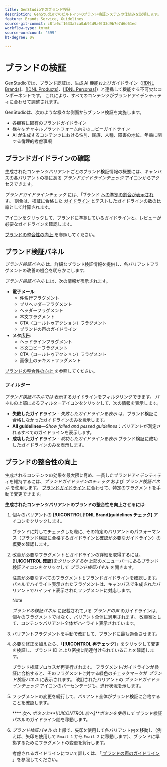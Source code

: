 ```yaml
---
title: GenStudioでのブランド検証
description: GenStudioでのビルトインのブランド検証システムの仕組みを説明します。
feature: Brands Service, Guidelines
source-git-commit: c8fa0cf1633a5ca0ab94d9a0f33d9b7e7d6d61ed
workflow-type: tm+mt
source-wordcount: '599'
ht-degree: 0%

---
```



# ブランドの検証

GenStudioでは、ブランド認証は、生成 AI 機能およびガイドライン（[[!DNL Brands]](/help/user-guide/guidelines/brands.md)、[[!DNL Products]](/help/user-guide/guidelines/products.md)、[[!DNL Personas]](/help/user-guide/guidelines/personas.md)）と連携して機能する不可欠なコンポーネントです。 これにより、すべてのコンテンツがブランドアイデンティティに合わせて調整されます。

GenStudioは、次のような様々な側面からブランド検証を実施します。

* 各顧客に固有のブランドガイドライン
* 様々なチャネルプラットフォーム向けのコピーガイドライン
* AI が生成するコンテンツにおける性別、民族、人種、障害の地位、年齢に関する倫理的考慮事項

## ブランドガイドラインの確認

生成されたコンテンツバリアントごとのブランド検証情報の概要には、キャンバスの各バリアントの横にある _ブランドガイドラインチェック_ アイコンからアクセスできます。

_ブランドガイドラインチェック_ には、「ブランド [ への準拠の割合が表示され ](brands.md) す。 割合は、検証に合格した [ ガイドライン ](overview.md) とテストしたガイドラインの数の比率として計算されます。

アイコンをクリックして、ブランドに準拠しているガイドラインと、レビューが必要なガイドラインを確認します。

[ ブランドの整合性の向上 ](#improve-brand-alignment) を参照してください。

## ブランド検証パネル

_ブランド検証パネル_ は、詳細なブランド検証情報を提供し、各バリアントフラグメントの改善の機会を明らかにします。

_ブランド検証パネル_ には、次の情報が表示されます。

* **電子メール**:
   * 件名行フラグメント
   * プリヘッダーフラグメント
   * ヘッダーフラグメント
   * 本文フラグメント
   * CTA（コールトゥアクション）フラグメント
   * ブランドの声のガイドライン
* **メタ広告**:
   * ヘッドラインフラグメント
   * 本文コピーフラグメント
   * CTA（コールトゥアクション）フラグメント
   * 画像上のテキストフラグメント

[ ブランドの整合性の向上 ](#improve-brand-alignment) を参照してください。

### フィルター

_ブランド検証パネルでは_ 表示するガイドラインをフィルタリングできます。 パネルの上部にあるフィルターアイコンをクリックして、次の情報を表示します。

* **失敗したガイドライン** - _失敗したガイドラインを表示_ は、ブランド検証に合格しなかったガイドラインのみを表示します。
* **All guidelines**—_Show failed and passed guidelines_：バリアントが測定されるすべてのガイドラインを表示します。
* **成功したガイドライン** - _成功したガイドラインを表示_ ブランド検証に成功したガイドラインのみを表示します。

<!-- The _Brand validation panel_ has different areas of focus for each content channel:

* Email - brand voice and channel compliance
* Images - application photography restrictions and other considerations -->

## ブランドの整合性の向上

生成されるコンテンツの効果を最大限に高め、一貫したブランドアイデンティティを維持するには、_ブランドガイドラインのチェック_ および _ブランド検証パネル_ を使用します。 [ ブランドガイドライン ](brands.md) に合わせて、特定のフラグメントを手動で変更できます。

**生成されたコンテンツバリアントのブランドの整合性を向上させるには**:

1. 個々のバリアントの **[!UICONTROL [!DNL Brand]guidelines チェック]** アイコンをクリックします。

   ブランドに対してチェックした際に、その特定のバリアントのパフォーマンス（ブランド検証に合格するガイドラインと確認が必要なガイドライン）の概要を確認します。

1. 改善が必要なフラグメントとガイドラインの詳細を取得するには、**[!UICONTROL 確認]**_をクリックするか_ 上部のメニューバーにあるブランド検証アイコンをクリックして _ブランド検証パネル_ を開きます。

   注意が必要なすべてのフラグメントとブランドガイドラインを確認します。 パネルでハイライト表示されたフラグメントは、キャンバスで生成されたバリアントでハイライト表示されたフラグメントに対応します。

   >[!NOTE]
   >
   > _ブランドの検証パネル_ に記載されている _ブランドの声_ のガイドラインは、個々のフラグメントではなく、バリアント全体に適用されます。 改善案として、コンテンツバリアント全体がハイライト表示されています。

1. バリアントフラグメントを手動で改訂して、ブランドに最も適合させます。

1. 必要な修正を加えたら、「**[!UICONTROL 再チェック]**」をクリックして変更を検証し、ブランド ID とより密接に関連付けられていることを確認します。

   ブランド検証プロセスが再実行されます。 フラグメント/ガイドラインが検証に合格すると、そのフラグメントに対する緑色のチェックマークが _ブランド検証パネル_ に表示されます。 改訂されたバリアントの _ブランドガイドラインチェック_ アイコンのパーセンテージも、進行状況を示します。

1. フラグメントの変更を続行して、バリアント全体がブランド検証に合格することを確認します。

   **** 次へ _ボタンと&#x200B;**[!UICONTROL 前へ]**ボタンを使用して_ ブランド検証パネルのガイドライン間を移動します。

1. _ブランド検証パネル_ の上部で、矢印を使用して各バリアント内を移動し（例えば、矢印を使用して `Email 1` から `Email 2` に移動します）、ブランドに準拠するためにフラグメントの変更を続行します。

   考慮されるガイドラインについて詳しくは、「[ ブランドの声のガイドライン ](/help/user-guide/guidelines/brands.md#brand-voice-guidelines)」を参照してください。
